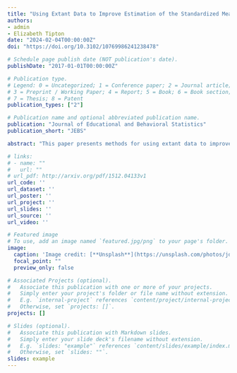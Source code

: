 ```yaml
---
title: "Using Extant Data to Improve Estimation of the Standardized Mean Difference"
authors: 
- admin
- Elizabeth Tipton
date: "2024-02-04T00:00:00Z"
doi: "https://doi.org/10.3102/10769986241238478"

# Schedule page publish date (NOT publication's date).
publishDate: "2017-01-01T00:00:00Z"

# Publication type.
# Legend: 0 = Uncategorized; 1 = Conference paper; 2 = Journal article;
# 3 = Preprint / Working Paper; 4 = Report; 5 = Book; 6 = Book section;
# 7 = Thesis; 8 = Patent
publication_types: ["2"]

# Publication name and optional abbreviated publication name.
publication: "Journal of Educational and Behavioral Statistics"
publication_short: "JEBS"

abstract: "This paper presents methods for using extant data to improve properties of estimators of the standardized mean difference effect size. Because samples recruited into education research studies are often more homogeneous than populations of policy interest, the variation in educational outcomes can be smaller in these samples than is reflective of the true variation in the population. This affects effect size estimation since the sample standard deviation is used in the denominator of the standardized mean difference. We propose leveraging extant data on sample variance estimates from multiple studies, made available via clearinghouse databases such as the What Works Clearinghouse, to standardize a mean difference. This allows effect sizes to be benchmarked across a common and broad population, thus enabling better comparability across studies and interventions. We derive new estimators of the population variance and the corresponding standardized mean difference, which pool sample variances from multiple studies using both an ANOVA and a meta-analytic framework. We demonstrate the properties of these estimators via analytic and simulation results and offer recommendations for when these estimators are appropriate in practice."

# links:
# - name: ""
#   url: ""
# url_pdf: http://arxiv.org/pdf/1512.04133v1
url_code: ''
url_dataset: ''
url_poster: ''
url_project: ''
url_slides: ''
url_source: ''
url_video: ''

# Featured image
# To use, add an image named `featured.jpg/png` to your page's folder. 
image:
  caption: 'Image credit: [**Unsplash**](https://unsplash.com/photos/jdD8gXaTZsc)'
  focal_point: ""
  preview_only: false

# Associated Projects (optional).
#   Associate this publication with one or more of your projects.
#   Simply enter your project's folder or file name without extension.
#   E.g. `internal-project` references `content/project/internal-project/index.md`.
#   Otherwise, set `projects: []`.
projects: []

# Slides (optional).
#   Associate this publication with Markdown slides.
#   Simply enter your slide deck's filename without extension.
#   E.g. `slides: "example"` references `content/slides/example/index.md`.
#   Otherwise, set `slides: ""`.
slides: example
---
```


